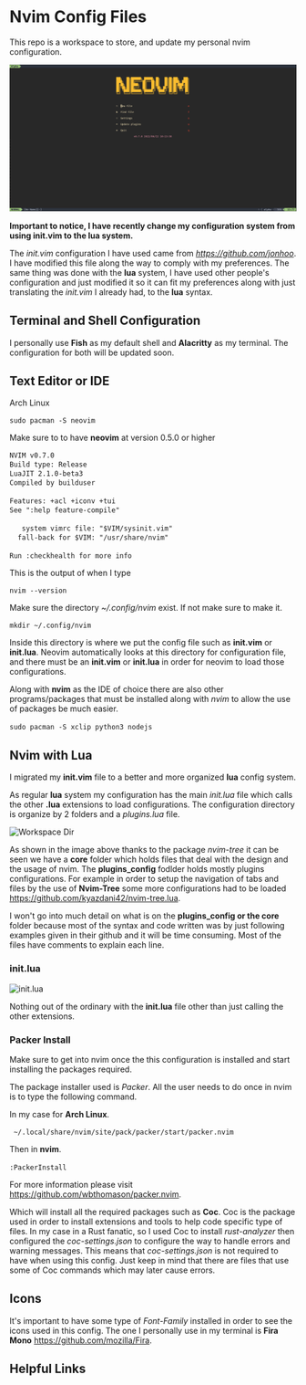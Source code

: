 # Nvim Config Files

This repo is a workspace to store, and update my personal nvim configuration. 

![Neovim Home](resources/neovim_home.png)

**Important to notice, I have recently change my configuration system from using init.vim to the lua system.**

The *init.vim* configuration I have used came from *https://github.com/jonhoo*. I have modified this file along the way to comply with my preferences. The same thing was done with the **lua** system, I have used other people's configuration and just modified it so it can fit my preferences along with just translating the *init.vim* I already had, to the **lua** syntax. 


## Terminal and Shell Configuration
I personally use **Fish** as my default shell and **Alacritty** as my terminal. The configuration for both will be updated soon. 

## Text Editor or IDE
Arch Linux
```
sudo pacman -S neovim
```

Make sure to to have **neovim** at version 0.5.0 or higher

```
NVIM v0.7.0
Build type: Release
LuaJIT 2.1.0-beta3
Compiled by builduser

Features: +acl +iconv +tui
See ":help feature-compile"

   system vimrc file: "$VIM/sysinit.vim"
  fall-back for $VIM: "/usr/share/nvim"

Run :checkhealth for more info
```
This is the output of when I type 
```
nvim --version
```

Make sure the directory *~/.config/nvim* exist. If not make sure to make it.
```
mkdir ~/.config/nvim
```
Inside this directory is where we put the config file such as **init.vim** or **init.lua**. Neovim automatically looks at this directory for configuration file, and there must be an **init.vim** or **init.lua** in order for neovim to load those configurations.

Along with **nvim** as the IDE of choice there are also other programs/packages that must be installed along with *nvim* to allow the use of packages be much easier.

``` sudo pacman -S xclip python3 nodejs ```


## Nvim with Lua

I migrated my **init.vim** file to a better and more organized **lua** config system.

As regular **lua** system my configuration has the main *init.lua* file which calls the other **.lua** extensions to load configurations. The configuration directory is organize by 2 folders and a *plugins.lua* file.

![Workspace Dir](resources/workspace.png)
 
As shown in the image above thanks to the package *nvim-tree* it can be seen we have a **core** folder which holds files that deal with the design and the usage of nvim. The **plugins_config** fodlder holds mostly plugins configurations. For example in order to setup the navigation of tabs and files by the use of **Nvim-Tree** some more configurations had to be loaded https://github.com/kyazdani42/nvim-tree.lua. 

I won't go into much detail on what is on the **plugins_config or the core** folder because most of the syntax and code written was by just following examples given in their github and it will be time consuming. Most of the files have comments to explain each line.

### init.lua
![init.lua](resources/init_lua.png)

Nothing out of the ordinary with the **init.lua** file other than just calling the other extensions.


### Packer Install
Make sure to get into nvim once the this configuration is installed and start installing the packages required. 

The package installer used is *Packer*. All the user needs to do once in nvim is to type the following command.


In my case for **Arch Linux**.

```git clone --depth 1 https://github.com/wbthomason/packer.nvim\
 ~/.local/share/nvim/site/pack/packer/start/packer.nvim 
 ```

Then in **nvim**.
 
```:PackerInstall```

For more information please visit https://github.com/wbthomason/packer.nvim. 

Which will install all the required packages such as **Coc**. Coc is the package used in order to install extensions and tools to help code specific type of files. In my case in a Rust fanatic, so I used Coc to install *rust-analyzer* then configured the *coc-settings.json* to configure the way to handle errors and warning messages. This means that *coc-settings.json* is not required to have when using this config. Just keep in mind that there are files that use some of Coc commands which may later cause errors. 


## Icons

It's important to have some type of *Font-Family* installed in order to see the icons used in this config. The one I personally use in my terminal is **Fira Mono** https://github.com/mozilla/Fira. 

## Helpful Links
